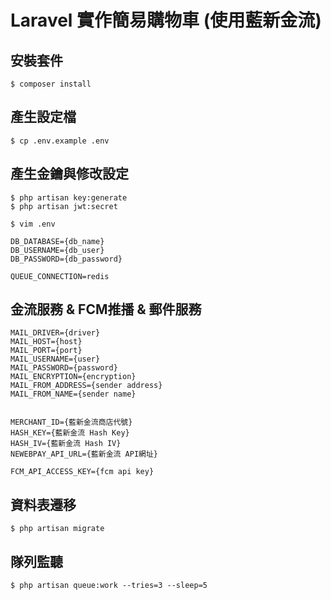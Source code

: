 # Laravel 實作簡易購物車 (使用藍新金流)

## 安裝套件
```
$ composer install
```

## 產生設定檔
```
$ cp .env.example .env
```

## 產生金鑰與修改設定
```
$ php artisan key:generate
$ php artisan jwt:secret

$ vim .env

DB_DATABASE={db_name}
DB_USERNAME={db_user}
DB_PASSWORD={db_password}

QUEUE_CONNECTION=redis
```

## 金流服務 & FCM推播 & 郵件服務
```
MAIL_DRIVER={driver}
MAIL_HOST={host}
MAIL_PORT={port}
MAIL_USERNAME={user}
MAIL_PASSWORD={password}
MAIL_ENCRYPTION={encryption}
MAIL_FROM_ADDRESS={sender address}
MAIL_FROM_NAME={sender name}


MERCHANT_ID={藍新金流商店代號}
HASH_KEY={藍新金流 Hash Key}
HASH_IV={藍新金流 Hash IV}
NEWEBPAY_API_URL={藍新金流 API網址}

FCM_API_ACCESS_KEY={fcm api key}
```

## 資料表遷移
```
$ php artisan migrate
```

## 隊列監聽
```
$ php artisan queue:work --tries=3 --sleep=5
```
